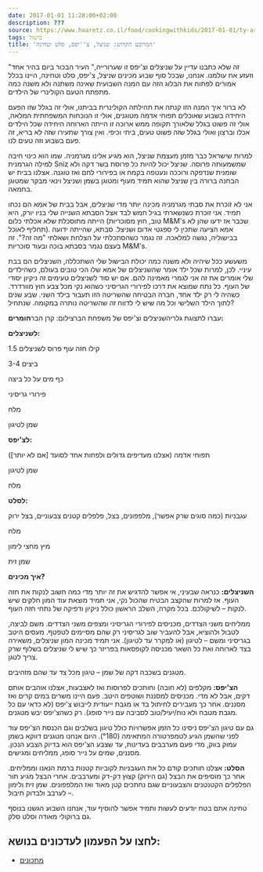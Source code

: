 ```yaml
---
date: 2017-01-01 11:28:00+02:00
description: ???
source: https://www.haaretz.co.il/food/cookingwithkids/2017-01-01/ty-article/0000017f-f8e8-d044-adff-fbf9ae1c0000
tags: בישול
title: 'המרובע הקדוש: שניצל, צ''יפס, סלט וטחינה'
---
```


"זה שלא כתבנו עדיין על שניצלים וצ'יפס זו שערורייה," העיר הבכור ביום בהיר אחד וזעזע את עולמנו. אנחנו, שבכל סוף שבוע מכינים שניצל, צ'יפס, סלט וטחינה, היינו בכלל אמורים לפתוח את הבלוג הזה עם המנה השבועית שאינה משתנה ולא משנה כמה מתפתח הטעם הקולינרי של הילדים.

לא ברור איך המנה הזו קנתה את תהילתה הקולינרית בביתנו, אולי זה בגלל שזו הפעם היחידה בשבוע שאוכלים תפוחי אדמה מטוגנים, אולי זו הנוכחות המשפחתית המלאה, אולי זה פשוט בגלל שלאורך תקופה ממש ארוכה זו הייתה הארוחה היחידה שכל הילדים אכלו וברצון ואולי בגלל שזה פשוט טעים, ביתי וכיפי. ואין צורך שתעירו שזה לא בריא, זה פעם בשבוע וזה טעים לנו.

למרות שישראל כבר מזמן מעצמת שניצל, הוא מגיע אלינו מגרמניה. שמו הוא כינוי חיבה למילה הגרמנית Sniz שמשמעותה פרוסה. שניצל יכול להיות כל פרוסת בשר דקה ולא שומנית שנדפקה ורוככה ונעטפה בקמח או בפירורי לחם ואז טוגנה. אצלנו בבית יש הבחנה ברורה בין שניצל שהוא תמיד מעוף ומטוגן בשמן ושניצל וינאי מבקר שמטוגן בחמאה.

אני לא זוכרת את סבתי מגרמניה מכינה יותר מדי שניצלים, אבל בבית של אמא הם נכחו תמיד. אני זוכרת כשנשארתי בגיל חמש לבד אצל הסבתא השנייה שלי בניו יורק, היא הייתה מתוסכלת שלא אכלתי כלום (טוב, חוץ מסוכריות M&M's שכבר אז ידעו שהן לא תחליף לאוכל). אמא הציעה שתכין לי ספגטי אדום ושניצל. סבתא, שהייתה ידועה בבישוליה, נגשה למלאכה. זה נגמר כשהסתכלתי על הצלחת ושאלתי "מה זה?". זה בעצם נגמר בסבתא בוכה ובעוד סוכריות M&M's.

משעשע ככל שיהיה ולא משנה כמה יכולת הבישול שלי השתכללה, השניצלים הם בבת עיניי. לכן, למרות שכל ילד אומר שהשניצלים של אמא שלו הכי טובים בעולם, כשהילדים שלי אומרים את זה אני לגמרי מאמינה להם. אם יש סוד לשניצלים טעימים זה ניקיון יסודי של העוף. כל נתח שמוצא את דרכו לפירורי הגריסיני כשהוא נקי מכל צבע חוץ מוורדרד. כשהיה לי רק ילד אחד, חברה הבטיחה שהשריטה הזו תעבור בילד השני. שבע שנים לתוך הילד השלישי וכל מה שיש לי לדווח זה שהשריטה נותרה במקומה. שנתחיל?

 עברו לתצוגת גלריהשניצלים וצ'יפס של משפחת הברצילום: קרן הבר**חומרים:**

**לשניצלים:**

1.5 קילו חזה עוף פרוס לשניצלים

3-4 ביצים

כף מים על כל ביצה

פירורי גריסיני

מלח

שמן לטיגון

**לצ'יפס:**

תפוחי אדמה (אצלנו מעדיפים גדולים ולפחות אחד לסועד [אם לא יותר])

שמן לטיגון

מלח

**לסלט:**

עגבניות (כמה סוגים שרק אפשר), מלפפונים, בצל, פלפלים קטנים צבעוניים, בצל ירוק

מלח

מיץ מחצי לימון

שמן זית

**איך מכינים?**

**השניצלים:** כנראה שבעיני, אי אפשר להדגיש את זה יותר מדי כמה חשוב לנקות את חזה העוף. אז למרות שהקצב הבטיח שהכול נקי, אני תמיד מוצאת עוד המון חלקים שיש לנקות – לשיקולכם. בכל מקרה, השלב הראשון כולל ניקיון ודפיקה של נתחי חזה העוף.

ממליחים משני הצדדים, מכניסים לפירורי הגריסיני ומצפים משני הצדדים. משם לביצה, לטבול ולהוציא, אבל להעביר שוב לגריסיני רק שהם מסיימים לטפטף. מעסים היטב בגריסיני ומשם – לטיגון (או למקרר עד לטיגון). אני תמיד מכינה המון שניצלים, משאירה בצד לארוחה ואת כל השאר מכניסה לקופסאות בפריזר כך שיש לי שניצלים בשלוף שרק צריך לטגן.

מטגנים בשכבה דקה של שמן – טיגון מכל צד עד שהם מזהיבים.

**הצ'יפס:** מקלפים (לא חובה) וחותכים לפרוסות ואז לאצבעות, אצלנו אוהבים אותם דקים, אבל לא מדי. מכניסים למסננת ושוטפים היטב. פעם היינו משרים במים קרים ואז מסננים. אחר כך מעבירים לחיתול בד או מגבת ייעודית לייבוש צ'יפס (לא כדאי עם כל מגבת מטבח ולא נוח/יעיל/טוב לסביבה עם נייר סופג). רק כשהצ'יפס יבש מטגנים.

גם עם טיגון הצ'יפס ניסינו כל הזמן אפשרויות כולל טיגון בשלבים וגם הכנסת הצ'יפס עוד לפני שהשמן הגיע לטמפרטורה המתאימה (°180). היום אנחנו מטגנים דווקא בשמן עמוק בווק, מדי פעם מערבבים בעדינות, עד שצבע הצ'יפס הוא בדיוק הצבע הנכון. מסננים, שמים על נייר סופג, ממליחים ומגישים.

**הסלט:** אצלנו חותכים קודם כל את העגבניות לקוביות קטנות ברמת הנאנו וממליחים. אחר כך מוסיפים את הבצל (גם הירוק) קצוץ דק-דק ומערבבים. אחרי הבצל מגיע תור הפלפלים הקטנטנים והצבעוניים שגם נחתכים קטן מאוד ואז המלפפונים. שמן זית ולימון – לערבב ולבדוק תיבול.

טחינה אתם בטח יודעים לעשות ותמיד אפשר להוסיף עוד, אנחנו השבוע הגשנו בנוסף גם ברוקולי מאודה וסלט סלק.

לחצו על הפעמון לעדכונים בנושא:
------------------------------

* [מתכונים](/ty-tag/recipes-0000017f-da28-dea8-a77f-de6a4ba50000)